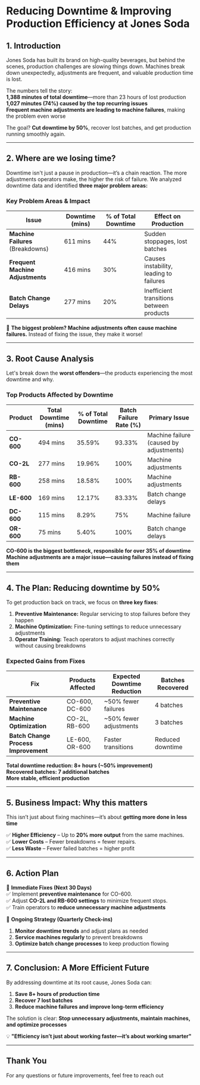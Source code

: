 # Reducing Downtime & Improving Production Efficiency at Jones Soda  

## 1. Introduction  

Jones Soda has built its brand on high-quality beverages, but behind the scenes, production challenges are slowing things down. Machines break down unexpectedly, adjustments are frequent, and valuable production time is lost.  

The numbers tell the story:  
 **1,388 minutes of total downtime**—more than 23 hours of lost production 
 **1,027 minutes (74%) caused by the top recurring issues**  
 **Frequent machine adjustments are leading to machine failures**, making the problem even worse

The goal? **Cut downtime by 50%**, recover lost batches, and get production running smoothly again.  

---

## 2. Where are we losing time?  

Downtime isn't just a pause in production—it’s a chain reaction. The more adjustments operators make, the higher the risk of failure. We analyzed downtime data and identified **three major problem areas:**  

### **Key Problem Areas & Impact**  

| **Issue** | **Downtime (mins)** | **% of Total Downtime** | **Effect on Production** |
|------------|--------------------|------------------------|--------------------|
| **Machine Failures** (Breakdowns) | 611 mins | 44% | Sudden stoppages, lost batches |
| **Frequent Machine Adjustments** | 416 mins | 30% | Causes instability, leading to failures |
| **Batch Change Delays** | 277 mins | 20% | Inefficient transitions between products |

🚨 **The biggest problem? Machine adjustments often cause machine failures.** Instead of fixing the issue, they make it worse!  

---

## 3. Root Cause Analysis  

Let's break down the **worst offenders**—the products experiencing the most downtime and why.  

### **Top Products Affected by Downtime**  

| **Product** | **Total Downtime (mins)** | **% of Total Downtime** | **Batch Failure Rate (%)** | **Primary Issue** |
|------------|------------------------|------------------------|--------------------------|-----------------|
| **CO-600** | 494 mins | 35.59% | 93.33% | Machine failure (caused by adjustments) |
| **CO-2L** | 277 mins | 19.96% | 100% | Machine adjustments |
| **RB-600** | 258 mins | 18.58% | 100% | Machine adjustments |
| **LE-600** | 169 mins | 12.17% | 83.33% | Batch change delays |
| **DC-600** | 115 mins | 8.29% | 75% | Machine failure |
| **OR-600** | 75 mins | 5.40% | 100% | Batch change delays |

 **CO-600 is the biggest bottleneck, responsible for over 35% of downtime**  
 **Machine adjustments are a major issue—causing failures instead of fixing them**  

---

## 4. The Plan: Reducing downtime by 50%  

To get production back on track, we focus on **three key fixes**:  

1. **Preventive Maintenance:** Regular servicing to stop failures before they happen
2. **Machine Optimization:** Fine-tuning settings to reduce unnecessary adjustments
3. **Operator Training:** Teach operators to adjust machines correctly without causing breakdowns  

### **Expected Gains from Fixes**  

| **Fix** | **Products Affected** | **Expected Downtime Reduction** | **Batches Recovered** |
|--------|-----------------|------------------------|------------------|
| **Preventive Maintenance** | CO-600, DC-600 | ~50% fewer failures | 4 batches |
| **Machine Optimization** | CO-2L, RB-600 | ~50% fewer adjustments | 3 batches |
| **Batch Change Process Improvement** | LE-600, OR-600 | Faster transitions | Reduced downtime |

 **Total downtime reduction: 8+ hours (~50% improvement)**  
 **Recovered batches: 7 additional batches**  
 **More stable, efficient production**  

---

## 5. Business Impact: Why this matters  

This isn’t just about fixing machines—it’s about **getting more done in less time**  

✅ **Higher Efficiency** – Up to **20% more output** from the same machines.  
✅ **Lower Costs** – Fewer breakdowns = fewer repairs.  
✅ **Less Waste** – Fewer failed batches = higher profit

---

## 6. Action Plan  

🔹 **Immediate Fixes (Next 30 Days)**  
✅ Implement **preventive maintenance** for CO-600.  
✅ Adjust **CO-2L and RB-600 settings** to minimize frequent stops.  
✅ Train operators to **reduce unnecessary machine adjustments**

🔸 **Ongoing Strategy (Quarterly Check-ins)**  
1. **Monitor downtime trends** and adjust plans as needed 
2. **Service machines regularly** to prevent breakdowns
3. **Optimize batch change processes** to keep production flowing

---

## 7. Conclusion: A More Efficient Future  

By addressing downtime at its root cause, Jones Soda can:  

1.  **Save 8+ hours of production time**  
2. **Recover 7 lost batches**  
3. **Reduce machine failures and improve long-term efficiency**  

The solution is clear: **Stop unnecessary adjustments, maintain machines, and optimize processes**  

💡 **"Efficiency isn’t just about working faster—it’s about working smarter"**  

---

## Thank You  

For any questions or future improvements, feel free to reach out 
